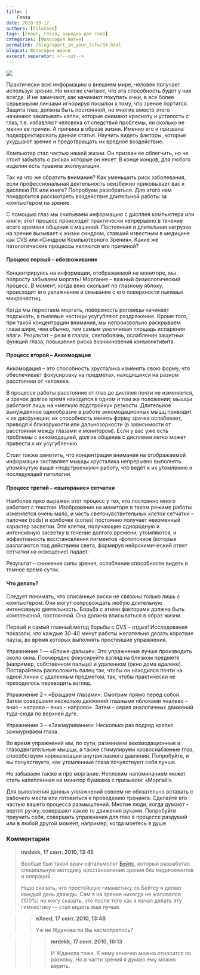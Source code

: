 ```yaml
---
title: |
    Глаза
date: 2010-09-17
authors: [FiloXSee]
tags: [спорт, глаза, зарядка для глаз]
categories: [Философия жизни]
permalink: /blog/sport_in_your_life/34.html
blogcat: Философия жизни
excerpt_separator: <!--cut-->
---
```



![](http://itw66.ru/uploads/images/00/00/02/2010/09/17/7434f1.jpg)

Практически всю информацию о внешнем мире, человек получает используя зрение. Но многие считают, что эта способность будет у них всегда. И не замечают, как начинают покупать очки, в все более серьезными линзами игнорируя посылки к тому, что зрение портится. Защита глаз, должна быть постоянной, но многие вместо этого начинают закапывать капли, которые снимают красноту и усталость с глаз, т.е. избавляют человека от следствий проблемы, ни сколько не меняя ее причин. А причина в образе жизни. Именно его и призвана подкорректировать данная статья. Научить видеть факторы, которые ухудшают зрение и предотвращать их вредное воздействие.

<!--cut-->

Компьютер стал частью нашей жизни. Он призван ее облегчить, но не стоит забывать о рисках которые он несет. В конце концов, для любого изделия есть правила эксплуатации.

Так на что же обратить внимание? Как уменьшить риск заболевания, если профессиональная деятельность неизбежно приковывает вас к дисплею ПК или книге? Попробуем разобраться. Для этого нам понадобится рассмотреть воздействие длительной работы за компьютером на зрение.

С помощью глаз мы считываем информацию с дисплея компьютера или книги; этот процесс происходит практически непрерывно в течение всего времени общения с машиной. Постоянная и длительная нагрузка на зрение вызывает к жизни синдром, ставший известным в медицине как CVS или «Синдром Компьютерного Зрения». Какие же патологические процессы являются его причиной?

#### Процесс первый – обезвоживание


Концентрируясь на информации, отображаемой на мониторе, мы попросту забываем моргать! Моргание – важный физиологический процесс. В момент, когда веко скользит по глазному яблоку, происходит его увлажнение и смывание с его поверхности пылевых микрочастиц.

Когда мы перестаем моргать, поверхность роговицы начинает подсыхать, а пылевые частицы усугубляют раздражение. Кроме того, при такой концентрации внимания, мы непроизвольно раскрываем глаза шире, чем обычно, тем самым увеличивая площадь испарения влаги. Результат – рези в глазах, светобоязнь, ослабление защитных функций глаза, повышение риска возникновения конъюнктивита.

#### Процесс второй – Аккомодация


Аккомодация – это способность хрусталика изменять свою форму, что обеспечивает фокусировку на предметах, находящихся на разном расстоянии от человека.

В процессе работы расстояние от глаз до дисплея почти не изменяется, и зрачок долгое время находится в одном и том же положении; мышцы работают лишь на «мелкую подстройку» резкости. Длительное вынужденное однообразие в работе аккомодационных мышц приводит к их дисфункции; их способность менять форму зрачка ослабевает, приводя к близорукости или дальнозоркости (в зависимости от расстояния между глазами и монитором). Если у вас уже есть проблемы с аккомодацией, долгое общение с дисплеем легко может привести к их усугублению.

Стоит также заметить, что концентрация внимания на отображаемой информации заставляет мышцы хрусталика непрерывно выполнять упомянутую выше «подстроечную» работу, что ведет к их утомлению и последующей патологии.

#### Процесс третий – «выгорание» сетчатки


Наиболее ярко выражен этот процесс у тех, кто постоянно много работает с текстом. Изображение на мониторе в таком режиме работы изменяется очень мало, и часть светочувствительных клеток сетчатки – палочек (rods) и колбочек (cones) постоянно получает неизменный характер засветки. Эти клетки, получающие однородную и интенсивную засветку в течение долгого времени, утомляются, и эффективность восстановления пигментов -фотопсинов (которые разлагаются под действием света, формируя нейрохимический ответ сетчатки на освещение) падает.

Результат – снижение силы зрения, ослабление способности видеть в темное время суток.

#### Что делать?


Следует понимать, что описанные риски не связаны только лишь с компьютером. Они могут сопровождать любую длительную интенсивную деятельность. Борьба с этими факторами должна быть комплексной, постоянной. Она должна вписываться в образ жизни.

Первый и самый главный метод борьбы с CVS – отдых! Исследования показали, что каждые 30-40 минут работы желательно делать короткие паузы, во время которых выполнять простейшие упражнения.

Упражнение 1 — «Ближе-дальше»: Это упражнение лучше производить около окна. Поочередно фокусируйте взгляд на близком предмете (например, собственном пальце) и удаленном (окно дома вдалеке). Постарайтесь расположить палец так, чтобы он находился почти на одной линии с удаленным предметом, так, чтобы практически не приходилось переводить взгляд. 

Упражнение 2 – «Вращаем глазами»: Смотрим прямо перед собой. Затем совершаем несколько движений глазными яблоками «налево – вниз – направо – вниз – направо». Затем – серия аналогичных движений туда-сюда по верхней дуге.

Упражнение 3 – «Зажмуривание»: Несколько раз подряд крепко зажмуриваем глаза.

Во время упражнений мы, по сути, разминаем аккомодационные и глазодвигательные мышцы, а также стимулируем кровоснабжение глаз, способствуем нормализации внутриглазного давления. Попробуйте, и вы почувствуете, как утомленные глаза почувствуют себя лучше.

Не забываем также и про моргание. Неплохим напоминанием может стать налепленная на монитор бумажка с призывом: «Моргай!».

Для выполнения данных упражнений совсем не обязательно вставать с рабочего места или готовиться к проведению тренинга. Сделайте его частью вашего процесса размышлений. Многие люди, когда думают - вертят ручку, совершают какие то движения руками. Попробуйте приучить себя, совершать упражнения для глаз в процессе раздумий или в любой другой момент, например, когда моетесь в душе.

### Комментарии

>**mrdekk, 17 сент. 2010, 13:45**
>
>Вообще был такой врач-офтальмолог [Бейтс](http://ru.wikipedia.org/wiki/%D0%91%D0%B5%D0%B9%D1%82%D1%81,_%D0%A3%D0%B8%D0%BB%D1%8C%D1%8F%D0%BC_%D0%93%D0%BE%D1%80%D0%B0%D1%86%D0%B8%D0%BE), который разработал специальную методику восстановления зрения без медикаментов и операций.
>
>Надо сказать, что простейшую гимнастику по Бейтсу я делаю каждый день дважды. Сам я на зрение никогда не жаловался (100%) но могу сказать, что после того как я начал делать эту гимнастику — стал видеть еще лучше.

>>**eXeed, 17 сент. 2010, 13:48**
>>
>>Уж не Жданова ли Вы насмотрелись?

>>>**mrdekk, 17 сент. 2010, 16:13**
>>>
>>>И Жданова тоже. К нему конечно можно относится по разному. Но в части зрения я думаю ему можно верить.
